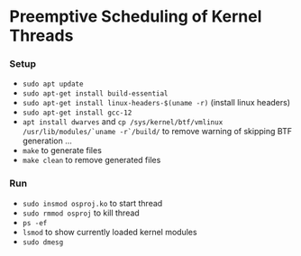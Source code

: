 # Preemptive Scheduling of Kernel Threads

### Setup

- `sudo apt update`
- `sudo apt-get install build-essential`
- `sudo apt-get install linux-headers-$(uname -r)` (install linux headers)
- `sudo apt-get install gcc-12`
- `apt install dwarves` and ```cp /sys/kernel/btf/vmlinux /usr/lib/modules/`uname -r`/build/``` to remove warning of skipping BTF generation ...
- `make` to generate files
- `make clean` to remove generated files

### Run

- `sudo insmod osproj.ko` to start thread
- `sudo rmmod osproj` to kill thread
- `ps -ef`
- `lsmod` to show currently loaded kernel modules
- `sudo dmesg`
